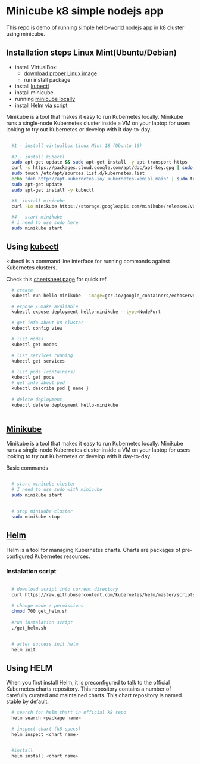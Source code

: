 # Minicube k8 simple nodejs app

This repo is demo of running [simple hello-world nodejs app](https://kubernetes.io/docs/tutorials/hello-minikube/) in k8 cluster using minicube.


## Installation steps Linux Mint(Ubuntu/Debian)

- install VirtualBox:
  - [download proper Linux image](https://www.virtualbox.org/wiki/Linux_Downloads)
  - run install package
- install [kubectl](https://kubernetes.io/docs/tasks/tools/install-kubectl/#install-kubectl)
- install minicube
- running [minicube locally](https://kubernetes.io/docs/setup/minikube/)
- install Helm [via script](https://docs.helm.sh/using_helm/#installing-helm)


Minikube is a tool that makes it easy to run Kubernetes locally. Minikube runs a single-node Kubernetes cluster inside a VM on your laptop for users looking to try out Kubernetes or develop with it day-to-day.

```bash

  #1 - install virtualbox Linux Mint 18 (Ubuntu 16)
  
  #2 - install kubectl
  sudo apt-get update && sudo apt-get install -y apt-transport-https
  curl -s https://packages.cloud.google.com/apt/doc/apt-key.gpg | sudo apt-key add -
  sudo touch /etc/apt/sources.list.d/kubernetes.list 
  echo "deb http://apt.kubernetes.io/ kubernetes-xenial main" | sudo tee -a /etc/apt/sources.list.d/kubernetes.list
  sudo apt-get update
  sudo apt-get install -y kubectl

  #3- install minicube
  curl -Lo minikube https://storage.googleapis.com/minikube/releases/v0.28.2/minikube-linux-amd64 && chmod +x minikube && sudo mv minikube /usr/local/bin/

  #4 - start minikube
  # i need to use sudo here 
  sudo minikube start
```

## Using [kubectl](https://kubernetes.io/docs/reference/kubectl/overview/)

kubectl is a command line interface for running commands against Kubernetes clusters. 

Check this [cheetsheet page](https://kubernetes.io/docs/reference/kubectl/cheatsheet/) for quick ref. 

```bash
  # create 
  kubectl run hello-minikube --image=gcr.io/google_containers/echoserver:1.4 --port=8080

  # expose / make avaliable
  kubectl expose deployment hello-minikube --type=NodePort

  # get info about k8 cluster
  kubectl config view

  # list nodes
  kubectl get nodes

  # list services running
  kubectl get services

  # list pods (containers)
  kubectl get pods
  # get info about pod
  kubectl describe pod { name }
  
  # delete deployment
  kubectl delete deployment hello-minikube
  

```

## [Minikube](https://github.com/kubernetes/minikube)


Minikube is a tool that makes it easy to run Kubernetes locally. Minikube runs a single-node Kubernetes cluster inside a VM on your laptop for users looking to try out Kubernetes or develop with it day-to-day.

Basic commands

```bash

  # start minicube cluster
  # I need to use sudo with minicube
  sudo minikube start


  # stop minikube cluster
  sudo minikube stop

```

## [Helm](https://github.com/helm/helm)

Helm is a tool for managing Kubernetes charts. Charts are packages of pre-configured Kubernetes resources.

### Instalation script

```bash

  # download script into current directory
  curl https://raw.githubusercontent.com/kubernetes/helm/master/scripts/get > ./get_helm.sh
  
  # change mode / permissions
  chmod 700 get_helm.sh
  
  #run instalation script
  ./get_helm.sh


  # after success init helm
  helm init

```

## Using HELM

When you first install Helm, it is preconfigured to talk to the official Kubernetes charts repository. This repository contains a number of carefully curated and maintained charts. This chart repository is named stable by default.

```bash
  # search for helm chart in official k8 repo
  helm search <package name>

  # inspect chart (k8 specs)
  helm inspect <chart name>


  #install 
  helm install <chart name>



```
